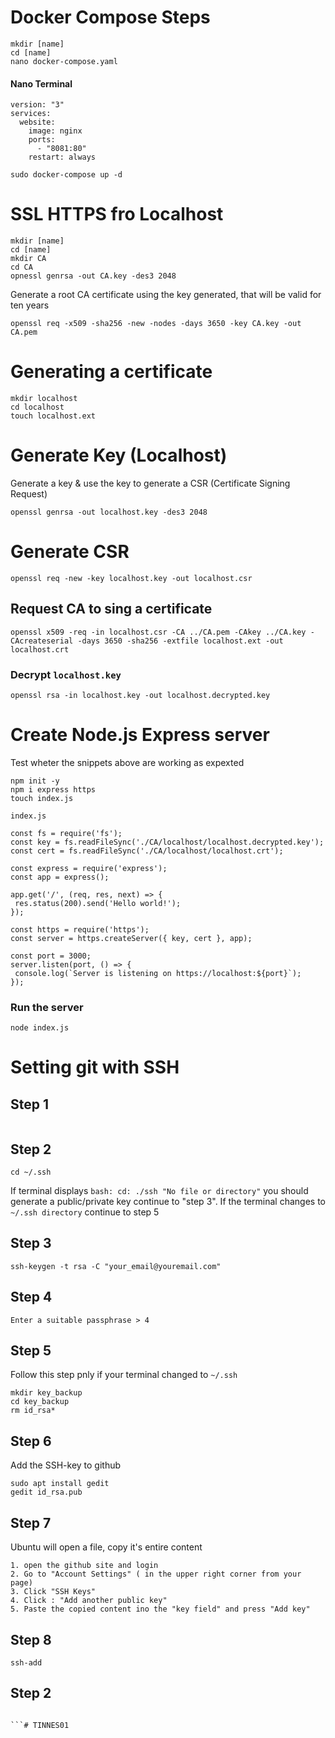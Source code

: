 # Docker Compose Steps
```
mkdir [name]
cd [name]
nano docker-compose.yaml
```
#### Nano Terminal
```
version: "3"
services:
  website:
    image: nginx
    ports:
      - "8081:80"
    restart: always
```
```
sudo docker-compose up -d
```

# SSL HTTPS fro Localhost
```
mkdir [name]
cd [name]
mkdir CA
cd CA
opnessl genrsa -out CA.key -des3 2048
```
Generate a root CA certificate using the key generated, that will be valid for ten years
```
openssl req -x509 -sha256 -new -nodes -days 3650 -key CA.key -out CA.pem
```
# Generating a certificate 

```
mkdir localhost
cd localhost
touch localhost.ext
```

# Generate Key (Localhost)
Generate a key & use the key to generate a CSR (Certificate Signing Request)
```
openssl genrsa -out localhost.key -des3 2048
```

# Generate CSR
```
openssl req -new -key localhost.key -out localhost.csr
```
## Request CA to sing a certificate
```
openssl x509 -req -in localhost.csr -CA ../CA.pem -CAkey ../CA.key -CAcreateserial -days 3650 -sha256 -extfile localhost.ext -out localhost.crt
 ```

 ### Decrypt `localhost.key`
 ```
 openssl rsa -in localhost.key -out localhost.decrypted.key
 ```

 # Create Node.js Express server
 Test wheter the snippets above are working as expexted
 ```
 npm init -y
 npm i express https
 touch index.js
 ```
 `index.js`
 ```
const fs = require('fs');
const key = fs.readFileSync('./CA/localhost/localhost.decrypted.key');
const cert = fs.readFileSync('./CA/localhost/localhost.crt');

const express = require('express');
const app = express();

app.get('/', (req, res, next) => {
  res.status(200).send('Hello world!');
});

const https = require('https');
const server = https.createServer({ key, cert }, app);

const port = 3000;
server.listen(port, () => {
  console.log(`Server is listening on https://localhost:${port}`);
});
 ```

 ### Run the server
 ```
 node index.js
 ```

# Setting git with SSH
## Step 1
```

```
## Step 2
```
cd ~/.ssh
```
If terminal displays `bash: cd: ./ssh "No file or directory"` you should generate a public/private key continue to "step 3". If the terminal changes to `~/.ssh directory` continue to step 5
## Step 3
```
ssh-keygen -t rsa -C "your_email@youremail.com"
```
## Step 4
```
Enter a suitable passphrase > 4
```
## Step 5
Follow this step pnly if your terminal changed to `~/.ssh`
```
mkdir key_backup
cd key_backup
rm id_rsa*
```
## Step 6
Add the SSH-key to github
```
sudo apt install gedit
gedit id_rsa.pub
```
## Step 7
Ubuntu will open a file, copy it's entire content
```
1. open the github site and login
2. Go to "Account Settings" ( in the upper right corner from your page)
3. Click "SSH Keys"
4. Click : "Add another public key"
5. Paste the copied content ino the "key field" and press "Add key"
```
## Step 8
```
ssh-add
```
## Step 2
```

```# TINNES01
